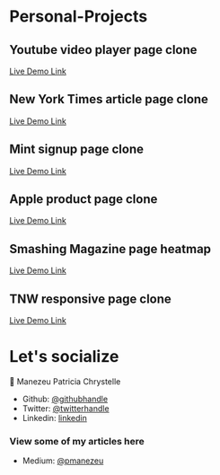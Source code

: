 # Personal-Projects

## Youtube video player page clone
[Live Demo Link](https://patriciachrysy.github.io/embeding-videos-images-project/)

## New York Times article page clone
[Live Demo Link](https://patriciachrysy.github.io/New-York-Times-Article/)

## Mint signup page clone
[Live Demo Link](https://luckyaremu.github.io/html-form/)

## Apple product page clone
[Live Demo Link](https://patriciachrysy.github.io/apple-product-page-clone/)

## Smashing Magazine page heatmap
[Live Demo Link](https://patriciachrysy.github.io/DESIGN-TEARDOWN/)

## TNW responsive page clone
[Live Demo Link](https://patriciachrysy.github.io/Build-responsive-design/)
# Let's socialize

👤 Manezeu Patricia Chrystelle

- Github: [@githubhandle](https://github.com/patriciachrysy)
- Twitter: [@twitterhandle](https://twitter.com/ManezeuP)
- Linkedin: [linkedin](https://www.linkedin.com/in/manezeu-patricia-chrystelle-095072118/)

### View some of my articles here

- Medium: [@pmanezeu](https://medium.com/@pmanezeu)
